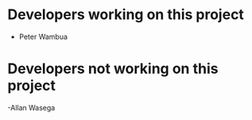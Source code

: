# Developers working on this project

- Peter Wambua

# Developers not working on this project

-Allan Wasega
